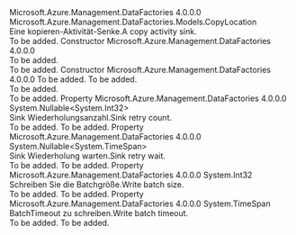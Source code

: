 <Type Name="CopySink" FullName="Microsoft.Azure.Management.DataFactories.Models.CopySink">
  <TypeSignature Language="C#" Value="public abstract class CopySink : Microsoft.Azure.Management.DataFactories.Models.CopyLocation" />
  <TypeSignature Language="ILAsm" Value=".class public auto ansi abstract beforefieldinit CopySink extends Microsoft.Azure.Management.DataFactories.Models.CopyLocation" />
  <TypeSignature Language="DocId" Value="T:Microsoft.Azure.Management.DataFactories.Models.CopySink" />
  <TypeSignature Language="VB.NET" Value="Public MustInherit Class CopySink&#xA;Inherits CopyLocation" />
  <TypeSignature Language="F#" Value="type CopySink = class&#xA;    inherit CopyLocation" />
  <AssemblyInfo>
    <AssemblyName>Microsoft.Azure.Management.DataFactories</AssemblyName>
    <AssemblyVersion>4.0.0.0</AssemblyVersion>
  </AssemblyInfo>
  <Base>
    <BaseTypeName>Microsoft.Azure.Management.DataFactories.Models.CopyLocation</BaseTypeName>
  </Base>
  <Interfaces />
  <Docs>
    <summary>
            <span data-ttu-id="b472d-101">Eine kopieren-Aktivität-Senke.</span><span class="sxs-lookup"><span data-stu-id="b472d-101">A copy activity sink.</span></span>
            </summary>
    <remarks>To be added.</remarks>
  </Docs>
  <Members>
    <Member MemberName=".ctor">
      <MemberSignature Language="C#" Value="protected CopySink ();" />
      <MemberSignature Language="ILAsm" Value=".method familyhidebysig specialname rtspecialname instance void .ctor() cil managed" />
      <MemberSignature Language="DocId" Value="M:Microsoft.Azure.Management.DataFactories.Models.CopySink.#ctor" />
      <MemberSignature Language="VB.NET" Value="Protected Sub New ()" />
      <MemberType>Constructor</MemberType>
      <AssemblyInfo>
        <AssemblyName>Microsoft.Azure.Management.DataFactories</AssemblyName>
        <AssemblyVersion>4.0.0.0</AssemblyVersion>
      </AssemblyInfo>
      <Parameters />
      <Docs>
        <summary>To be added.</summary>
        <remarks>To be added.</remarks>
      </Docs>
    </Member>
    <Member MemberName=".ctor">
      <MemberSignature Language="C#" Value="protected CopySink (int writeBatchSize, TimeSpan writeBatchTimeout);" />
      <MemberSignature Language="ILAsm" Value=".method familyhidebysig specialname rtspecialname instance void .ctor(int32 writeBatchSize, valuetype System.TimeSpan writeBatchTimeout) cil managed" />
      <MemberSignature Language="DocId" Value="M:Microsoft.Azure.Management.DataFactories.Models.CopySink.#ctor(System.Int32,System.TimeSpan)" />
      <MemberSignature Language="VB.NET" Value="Protected Sub New (writeBatchSize As Integer, writeBatchTimeout As TimeSpan)" />
      <MemberSignature Language="F#" Value="new Microsoft.Azure.Management.DataFactories.Models.CopySink : int * TimeSpan -&gt; Microsoft.Azure.Management.DataFactories.Models.CopySink" Usage="new Microsoft.Azure.Management.DataFactories.Models.CopySink (writeBatchSize, writeBatchTimeout)" />
      <MemberType>Constructor</MemberType>
      <AssemblyInfo>
        <AssemblyName>Microsoft.Azure.Management.DataFactories</AssemblyName>
        <AssemblyVersion>4.0.0.0</AssemblyVersion>
      </AssemblyInfo>
      <Parameters>
        <Parameter Name="writeBatchSize" Type="System.Int32" />
        <Parameter Name="writeBatchTimeout" Type="System.TimeSpan" />
      </Parameters>
      <Docs>
        <param name="writeBatchSize">To be added.</param>
        <param name="writeBatchTimeout">To be added.</param>
        <summary>To be added.</summary>
        <remarks>To be added.</remarks>
      </Docs>
    </Member>
    <Member MemberName="SinkRetryCount">
      <MemberSignature Language="C#" Value="public Nullable&lt;int&gt; SinkRetryCount { get; set; }" />
      <MemberSignature Language="ILAsm" Value=".property instance valuetype System.Nullable`1&lt;int32&gt; SinkRetryCount" />
      <MemberSignature Language="DocId" Value="P:Microsoft.Azure.Management.DataFactories.Models.CopySink.SinkRetryCount" />
      <MemberSignature Language="VB.NET" Value="Public Property SinkRetryCount As Nullable(Of Integer)" />
      <MemberSignature Language="F#" Value="member this.SinkRetryCount : Nullable&lt;int&gt; with get, set" Usage="Microsoft.Azure.Management.DataFactories.Models.CopySink.SinkRetryCount" />
      <MemberType>Property</MemberType>
      <AssemblyInfo>
        <AssemblyName>Microsoft.Azure.Management.DataFactories</AssemblyName>
        <AssemblyVersion>4.0.0.0</AssemblyVersion>
      </AssemblyInfo>
      <ReturnValue>
        <ReturnType>System.Nullable&lt;System.Int32&gt;</ReturnType>
      </ReturnValue>
      <Docs>
        <summary>
            <span data-ttu-id="b472d-102">Sink Wiederholungsanzahl.</span><span class="sxs-lookup"><span data-stu-id="b472d-102">Sink retry count.</span></span>
            </summary>
        <value>To be added.</value>
        <remarks>To be added.</remarks>
      </Docs>
    </Member>
    <Member MemberName="SinkRetryWait">
      <MemberSignature Language="C#" Value="public Nullable&lt;TimeSpan&gt; SinkRetryWait { get; set; }" />
      <MemberSignature Language="ILAsm" Value=".property instance valuetype System.Nullable`1&lt;valuetype System.TimeSpan&gt; SinkRetryWait" />
      <MemberSignature Language="DocId" Value="P:Microsoft.Azure.Management.DataFactories.Models.CopySink.SinkRetryWait" />
      <MemberSignature Language="VB.NET" Value="Public Property SinkRetryWait As Nullable(Of TimeSpan)" />
      <MemberSignature Language="F#" Value="member this.SinkRetryWait : Nullable&lt;TimeSpan&gt; with get, set" Usage="Microsoft.Azure.Management.DataFactories.Models.CopySink.SinkRetryWait" />
      <MemberType>Property</MemberType>
      <AssemblyInfo>
        <AssemblyName>Microsoft.Azure.Management.DataFactories</AssemblyName>
        <AssemblyVersion>4.0.0.0</AssemblyVersion>
      </AssemblyInfo>
      <ReturnValue>
        <ReturnType>System.Nullable&lt;System.TimeSpan&gt;</ReturnType>
      </ReturnValue>
      <Docs>
        <summary>
            <span data-ttu-id="b472d-103">Sink Wiederholung warten.</span><span class="sxs-lookup"><span data-stu-id="b472d-103">Sink retry wait.</span></span>
            </summary>
        <value>To be added.</value>
        <remarks>To be added.</remarks>
      </Docs>
    </Member>
    <Member MemberName="WriteBatchSize">
      <MemberSignature Language="C#" Value="public int WriteBatchSize { get; set; }" />
      <MemberSignature Language="ILAsm" Value=".property instance int32 WriteBatchSize" />
      <MemberSignature Language="DocId" Value="P:Microsoft.Azure.Management.DataFactories.Models.CopySink.WriteBatchSize" />
      <MemberSignature Language="VB.NET" Value="Public Property WriteBatchSize As Integer" />
      <MemberSignature Language="F#" Value="member this.WriteBatchSize : int with get, set" Usage="Microsoft.Azure.Management.DataFactories.Models.CopySink.WriteBatchSize" />
      <MemberType>Property</MemberType>
      <AssemblyInfo>
        <AssemblyName>Microsoft.Azure.Management.DataFactories</AssemblyName>
        <AssemblyVersion>4.0.0.0</AssemblyVersion>
      </AssemblyInfo>
      <ReturnValue>
        <ReturnType>System.Int32</ReturnType>
      </ReturnValue>
      <Docs>
        <summary>
            <span data-ttu-id="b472d-104">Schreiben Sie die Batchgröße.</span><span class="sxs-lookup"><span data-stu-id="b472d-104">Write batch size.</span></span>
            </summary>
        <value>To be added.</value>
        <remarks>To be added.</remarks>
      </Docs>
    </Member>
    <Member MemberName="WriteBatchTimeout">
      <MemberSignature Language="C#" Value="public TimeSpan WriteBatchTimeout { get; set; }" />
      <MemberSignature Language="ILAsm" Value=".property instance valuetype System.TimeSpan WriteBatchTimeout" />
      <MemberSignature Language="DocId" Value="P:Microsoft.Azure.Management.DataFactories.Models.CopySink.WriteBatchTimeout" />
      <MemberSignature Language="VB.NET" Value="Public Property WriteBatchTimeout As TimeSpan" />
      <MemberSignature Language="F#" Value="member this.WriteBatchTimeout : TimeSpan with get, set" Usage="Microsoft.Azure.Management.DataFactories.Models.CopySink.WriteBatchTimeout" />
      <MemberType>Property</MemberType>
      <AssemblyInfo>
        <AssemblyName>Microsoft.Azure.Management.DataFactories</AssemblyName>
        <AssemblyVersion>4.0.0.0</AssemblyVersion>
      </AssemblyInfo>
      <ReturnValue>
        <ReturnType>System.TimeSpan</ReturnType>
      </ReturnValue>
      <Docs>
        <summary>
            <span data-ttu-id="b472d-105">BatchTimeout zu schreiben.</span><span class="sxs-lookup"><span data-stu-id="b472d-105">Write batch timeout.</span></span>
            </summary>
        <value>To be added.</value>
        <remarks>To be added.</remarks>
      </Docs>
    </Member>
  </Members>
</Type>